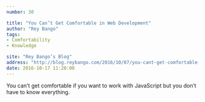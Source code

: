```yaml
---
number: 30

title: "You Can’t Get Comfortable in Web Development"
author: "Rey Bango"
tags:
- Comfortability
- Knowledge

site: "Rey Bango’s Blog"
address: "http://blog.reybango.com/2016/10/07/you-cant-get-comfortable-in-web-development-anymore/"
date: 2016-10-17 11:20:00
---
```


You can’t get comfortable if you want to work with JavaScript but you don’t have to know everything.
